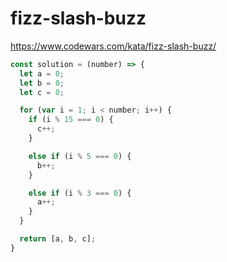 # fizz-slash-buzz
https://www.codewars.com/kata/fizz-slash-buzz/


```javascript
const solution = (number) => {
  let a = 0;
  let b = 0;
  let c = 0;

  for (var i = 1; i < number; i++) {
    if (i % 15 === 0) {
      c++;
    }

    else if (i % 5 === 0) {
      b++;
    }

    else if (i % 3 === 0) {
      a++;
    }
  }

  return [a, b, c];
}
```
